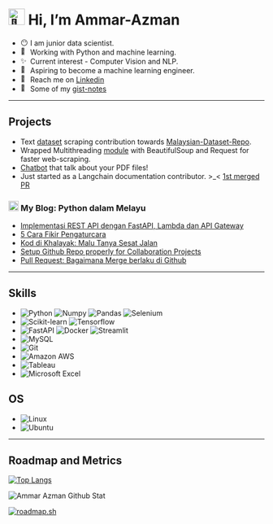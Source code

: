 # <img src="https://fonts.gstatic.com/s/e/notoemoji/latest/1f44b_1f3fb/512.gif" alt="👋" width="32" height="32"> Hi, I’m Ammar-Azman 

- <img src="https://fonts.gstatic.com/s/e/notoemoji/latest/1f636_200d_1f32b_fe0f/512.gif" alt="😶" width="15" height="15"> I am junior data scientist.
- <img src="https://fonts.gstatic.com/s/e/notoemoji/latest/1f40d/512.gif" alt="🐍" width="15" height="15"> Working with Python and machine learning.
- <img src="https://fonts.gstatic.com/s/e/notoemoji/latest/2728/512.gif" alt="✨" width="15" height="15"> Current interest - Computer Vision and NLP. 
- <img src="https://fonts.gstatic.com/s/e/notoemoji/latest/1f680/512.gif" alt="🚀" width="15" height="15"> Aspiring to become a machine learning engineer.
- <img src="https://fonts.gstatic.com/s/e/notoemoji/latest/1f48c/512.gif" alt="💌" width="15" height="15"> Reach me on [Linkedin](https://www.linkedin.com/in/ammar-azman/)
- <img src="https://fonts.gstatic.com/s/e/notoemoji/latest/1f47b/512.gif" alt="👻" width="15" height="15"> Some of my [gist-notes](https://gist.github.com/Ammar-Azman)

---

## Projects
- Text [dataset](https://huggingface.co/Ammar-Azman) scraping contribution towards [Malaysian-Dataset-Repo](https://github.com/mesolitica/malaysian-dataset/tree/master).
- Wrapped Multithreading [module](https://github.com/Ammar-Azman/xtractor) with BeautifulSoup and Request for faster web-scraping.
- [Chatbot](https://github.com/Ammar-Azman/chat-gpt-pdf) that talk about your PDF files!
- Just started as a Langchain documentation contributor. >_< [1st merged PR](https://github.com/langchain-ai/langchain/pull/15569)


### <img src="https://fonts.gstatic.com/s/e/notoemoji/latest/270f_fe0f/512.gif" alt="✏" width="20" height="20"> My Blog: Python dalam Melayu 
<!-- BLOG-POST-LIST:START -->
- [Implementasi REST API dengan FastAPI, Lambda dan API Gateway](https://ammarazman.hashnode.dev/implementasi-rest-api-dengan-fastapi-lambda-dan-api-gateway)
- [5 Cara Fikir Pengaturcara](https://ammarazman.hashnode.dev/5-cara-fikir-pengaturcara)
- [Kod di Khalayak: Malu Tanya Sesat Jalan](https://ammarazman.hashnode.dev/kod-di-khalayak-malu-tanya-sesat-jalan)
- [Setup Github Repo properly for Collaboration Projects](https://ammarazman.hashnode.dev/setup-github-repo-properly-for-collaboration-projects)
- [Pull Request: Bagaimana Merge berlaku di Github](https://ammarazman.hashnode.dev/pull-request-bagaimana-merge-berlaku-di-github)
<!-- BLOG-POST-LIST:END -->
---
## Skills
* ![Python](https://img.shields.io/badge/Python-FFD43B?style=for-the-badge&logo=python&logoColor=blue) ![Numpy](https://img.shields.io/badge/Numpy-777BB4?style=for-the-badge&logo=numpy&logoColor=white) ![Pandas](https://img.shields.io/badge/Pandas-2C2D72?style=for-the-badge&logo=pandas&logoColor=white) ![Selenium](https://img.shields.io/badge/Selenium-43B02A?style=for-the-badge&logo=Selenium&logoColor=white)
* ![Scikit-learn](https://img.shields.io/badge/scikit_learn-F7931E?style=for-the-badge&logo=scikit-learn&logoColor=white) ![Tensorflow](https://img.shields.io/badge/TensorFlow-FF6F00?style=for-the-badge&logo=tensorflow&logoColor=white)
* ![FastAPI](https://img.shields.io/badge/fastapi-109989?style=for-the-badge&logo=FASTAPI&logoColor=white) ![Docker](https://img.shields.io/badge/Docker-2CA5E0?style=for-the-badge&logo=docker&logoColor=white) ![Streamlit](https://img.shields.io/badge/Streamlit-FF4B4B?style=for-the-badge&logo=Streamlit&logoColor=white)
* ![MySQL](https://img.shields.io/badge/mysql-%2300f.svg?style=for-the-badge&logo=mysql&logoColor=white)
* ![Git](https://img.shields.io/badge/git-%23F05033.svg?style=for-the-badge&logo=git&logoColor=white)
* ![Amazon AWS](https://img.shields.io/badge/Amazon_AWS-FF9900?style=for-the-badge&logo=amazonaws&logoColor=white)
* ![Tableau](https://img.shields.io/badge/Tableau-E97627?style=for-the-badge&logo=Tableau&logoColor=white)
* ![Microsoft Excel](https://img.shields.io/badge/Microsoft_Excel-217346?style=for-the-badge&logo=microsoft-excel&logoColor=white)


## OS
* ![Linux](https://img.shields.io/badge/Linux-FCC624?style=for-the-badge&logo=linux&logoColor=black)
* ![Ubuntu](https://img.shields.io/badge/Ubuntu-E95420?style=for-the-badge&logo=ubuntu&logoColor=white)

---
## Roadmap and Metrics
[![Top Langs](https://github-readme-stats.vercel.app/api/top-langs/?username=Ammar-Azman&show_icons=True&hide_border=True&theme=tokyonight)](https://github.com/anuraghazra/github-readme-stats)

<img allign="left" alt="Ammar Azman Github Stat" src="https://github-readme-stats.vercel.app/api?username=Ammar-Azman&show_icons=True&hide_border=True&theme=tokyonight" /> 

[![roadmap.sh](https://api.roadmap.sh/v1-badge/wide/64acfd9614678473bb612dd3?variant=dark&roadmaps=python%2Cdevops%2Cdocker)](https://roadmap.sh)


